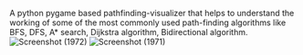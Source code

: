 A python pygame based pathfinding-visualizer that helps to understand the working of some of the most commonly used path-finding algorithms like BFS, DFS, A* search, Dijkstra algorithm, Bidirectional algorithm. 
![Screenshot (1972)](https://github.com/KuilySayantan/My_Python_Path_Visualizer/assets/121601136/21005b40-4ac8-4179-87c4-a7b265dd2058)
![Screenshot (1971)](https://github.com/KuilySayantan/My_Python_Path_Visualizer/assets/121601136/bb2b3bfe-9078-45f0-ba14-bc9d36c2a706)

